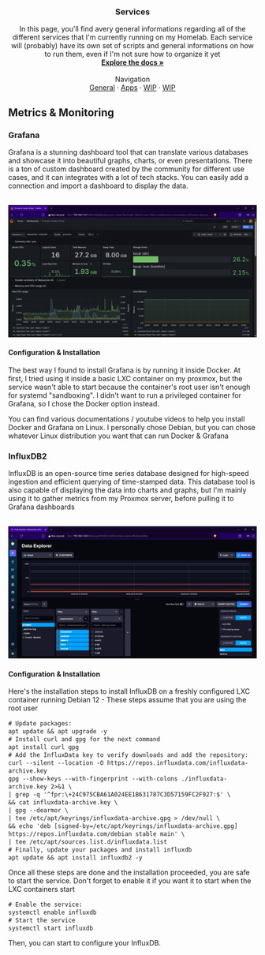 <h3 align="center">Services</h3>

  <p align="center">
    In this page, you'll find avery general informations regarding all of the different services that I'm currently running on my Homelab. Each service will (probably) have its own set of scripts and general informations on how to run them, even if I'm not sure how to organize it yet
    <br />
    <a href="https://github.com/KelyanDev/Homelab"><strong>Explore the docs »</strong></a>
    <br />
    <br />
    Navigation <br />
    <a href="https://github.com/KelyanDev/Homelab">General</a>
    ·
    <a href="https://github.com/KelyanDev/Homelab/blob/main/apps/README.md">Apps</a>
    ·
    <a href="">WIP</a>
    ·
    <a href="">WIP</a>
  </p>
</div>

## Metrics & Monitoring

### Grafana

Grafana is a stunning dashboard tool that can translate various databases and showcase it into beautiful graphs, charts, or even presentations. There is a ton of custom dashboard created by the community for different use cases, and it can integrates with a lot of tech stacks. You can easily add a connection and import a dashboard to display the data.

<div align="center">
  <br />
  <img src="images/grafana_dashboard.png" alt="Logo" width="900"/>
  <br />
</div>

#### Configuration & Installation
The best way I found to install Grafana is by running it inside Docker. At first, I tried using it inside a basic LXC container on my proxmox, but the service wasn't able to start because the container's root user isn't enough for systemd "sandboxing". I didn't want to run a privileged container for Grafana, so I chose the Docker option instead.

You can find various documentations / youtube videos to help you install Docker and Grafana on Linux. I personally chose Debian, but you can chose whatever Linux distribution you want that can run Docker & Grafana

### InfluxDB2

InfluxDB is an open-source time series database designed for high-speed ingestion and efficient querying of time-stamped data. This database tool is also capable of displaying the data into charts and graphs, but I'm mainly using it to gather metrics from my Proxmox server, before pulling it to Grafana dashboards

<div align="center">
  <br />
  <img src="images/influxdb_dashboard.png" alt="Logo" width="900"/>
  <br />
</div>

#### Configuration & Installation
Here's the installation steps to install InfluxDB on a freshly configured LXC container running Debian 12 - These steps assume that you are using the root user
```
# Update packages:
apt update && apt upgrade -y
# Install curl and gpg for the next command
apt install curl gpg
# Add the InfluxData key to verify downloads and add the repository:
curl --silent --location -O https://repos.influxdata.com/influxdata-archive.key
gpg --show-keys --with-fingerprint --with-colons ./influxdata-archive.key 2>&1 \
| grep -q '^fpr:\+24C975CBA61A024EE1B631787C3D57159FC2F927:$' \
&& cat influxdata-archive.key \
| gpg --dearmor \
| tee /etc/apt/keyrings/influxdata-archive.gpg > /dev/null \
&& echo 'deb [signed-by=/etc/apt/keyrings/influxdata-archive.gpg] https://repos.influxdata.com/debian stable main' \
| tee /etc/apt/sources.list.d/influxdata.list
# Finally, update your packages and install influxdb
apt update && apt install influxdb2 -y
```
Once all these steps are done and the installation proceeded, you are safe to start the service. Don't forget to enable it if you want it to start when the LXC containers start
```
# Enable the service:
systemctl enable influxdb
# Start the service
systemctl start influxdb
```
Then, you can start to configure your InfluxDB.
